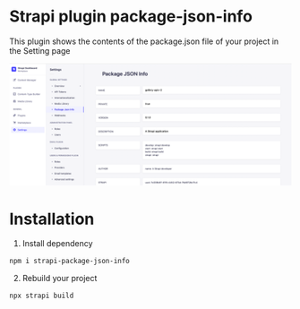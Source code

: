# Strapi plugin package-json-info

This plugin shows the contents of the package.json file of your project in the Setting page

<img src="plugin.png" />


# Installation

1. Install dependency
```sh
npm i strapi-package-json-info
```
2. Rebuild your project
```sh
npx strapi build
```